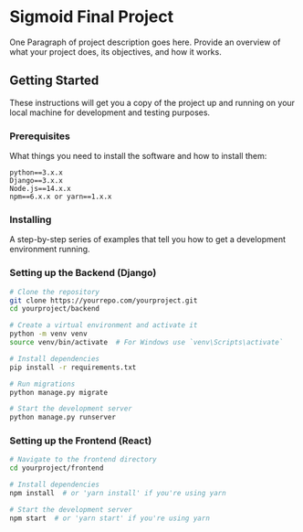 # Sigmoid Final Project

One Paragraph of project description goes here. Provide an overview of what your project does, its objectives, and how it works.

## Getting Started

These instructions will get you a copy of the project up and running on your local machine for development and testing purposes.

### Prerequisites

What things you need to install the software and how to install them:

```
python==3.x.x
Django==3.x.x
Node.js==14.x.x
npm==6.x.x or yarn==1.x.x
```

### Installing

A step-by-step series of examples that tell you how to get a development environment running.

### Setting up the Backend (Django)

```bash
# Clone the repository
git clone https://yourrepo.com/yourproject.git
cd yourproject/backend

# Create a virtual environment and activate it
python -m venv venv
source venv/bin/activate  # For Windows use `venv\Scripts\activate`

# Install dependencies
pip install -r requirements.txt

# Run migrations
python manage.py migrate

# Start the development server
python manage.py runserver
```

### Setting up the Frontend (React)

```bash
# Navigate to the frontend directory
cd yourproject/frontend

# Install dependencies
npm install  # or 'yarn install' if you're using yarn

# Start the development server
npm start  # or 'yarn start' if you're using yarn
```
